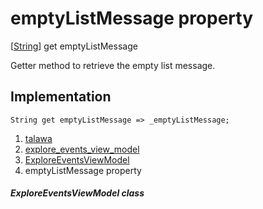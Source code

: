 
<div>

# emptyListMessage property

</div>



[[String](https://api.flutter.dev/flutter/dart-core/String-class.html)]
get emptyListMessage



Getter method to retrieve the empty list message.



## Implementation

``` language-dart
String get emptyListMessage => _emptyListMessage;
```








1.  [talawa](../../index.html)
2.  [explore_events_view_model](../../view_model_after_auth_view_models_event_view_models_explore_events_view_model/)
3.  [ExploreEventsViewModel](../../view_model_after_auth_view_models_event_view_models_explore_events_view_model/ExploreEventsViewModel-class.html)
4.  emptyListMessage property

##### ExploreEventsViewModel class








